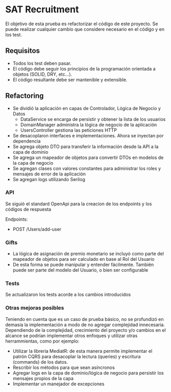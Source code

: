 # SAT Recruitment

El objetivo de esta prueba es refactorizar el código de este proyecto.
Se puede realizar cualquier cambio que considere necesario en el código y en los test.


## Requisitos 

- Todos los test deben pasar.
- El código debe seguir los principios de la programación orientada a objetos (SOLID, DRY, etc...).
- El código resultante debe ser mantenible y extensible.

## Refactoring

* Se dividió la aplicación en capas de Controlador, Lógica de Negocio y Datos
  * DataService se encarga de persistir y obtener la lista de los usuarios
  * DomainManager administra la lógica de negocio de la aplicación
  * UsersController gestiona las peticiones HTTP
* Se desacoplaron interfaces e implementaciones. Ahora se inyectan por dependencia
* Se agrega objeto DTO para transferir la información desde la API a la capa de dominio
* Se agrega un mapeador de objetos para convertir DTOs en modelos de la capa de negocio
* Se agregan clases con valores constantes para administrar los roles y mensajes de error de la aplicación
* Se agregan logs utilizando Serilog

### API
Se siguió el standard OpenApi para la creacion de los endpoints y los códigos de respuesta

Endpoints:
* POST /Users/add-user

### Gifts
* La lógica de asignación de premio monetario se incluyó como parte del mapeador de objetos para ser calculado en base al Rol del Usuario
* De esta forma se puede manipular y entender fácilmente. También puede ser parte del modelo del Usuario, o bien ser configurable

### Tests
Se actualizaron los tests acorde a los cambios introducidos

### Otras mejoras posibles
Teniendo en cuenta que es un caso de prueba básico, no se profundizó en demasía la implementación a modo de no agregar complejidad innecesaria. Dependiendo de la complejidad, crecimiento del proyecto y/o cambios en el alcance se podrían implementar otros enfoques y utilizar otras herrammientas, como por ejemplo:

* Utilizar la libreria MediatR: de esta manera permite implementar el patrón CQRS para desacoplar la lectura (queries) y escritura (commands) de los datos.
* Rescribir los métodos para que sean asíncronos
* Agregar logs en la capa de dominio/lógica de negocio para persistir los mensajes propios de la capa
* Implementar un manejador de excepciones
